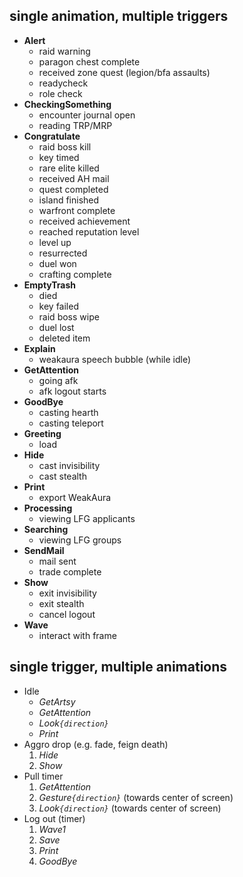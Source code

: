 ## single animation, multiple triggers
- **Alert**
	- raid warning
	- paragon chest complete
	- received zone quest (legion/bfa assaults)
	- readycheck
	- role check
- **CheckingSomething**
	- encounter journal open
	- reading TRP/MRP
- **Congratulate**
	- raid boss kill
	- key timed
	- rare elite killed
	- received AH mail
	- quest completed
	- island finished
	- warfront complete
	- received achievement
	- reached reputation level
	- level up
	- resurrected
	- duel won
	- crafting complete
- **EmptyTrash**
	- died
	- key failed
	- raid boss wipe
	- duel lost
	- deleted item
- **Explain**
	- weakaura speech bubble (while idle)
- **GetAttention**
	- going afk
	- afk logout starts
- **GoodBye**
	- casting hearth
	- casting teleport
- **Greeting**
	- load
- **Hide**
	- cast invisibility
	- cast stealth
- **Print**
	- export WeakAura
- **Processing**
	- viewing LFG applicants
- **Searching**
	- viewing LFG groups
- **SendMail**
	- mail sent
	- trade complete
- **Show**
	- exit invisibility
	- exit stealth
	- cancel logout
- **Wave**
	- interact with frame

## single trigger, multiple animations
- Idle
	- *GetArtsy*
	- *GetAttention*
	- *Look`{direction}`*
	- *Print*
- Aggro drop (e.g. fade, feign death)
	1. *Hide*
	2. *Show*
- Pull timer
	1. *GetAttention*
	2. *Gesture`{direction}`* (towards center of screen)
	3. *Look`{direction}`* (towards center of screen)
- Log out (timer)
	1. *Wave1*
	2. *Save*
	3. *Print*
	4. *GoodBye*

